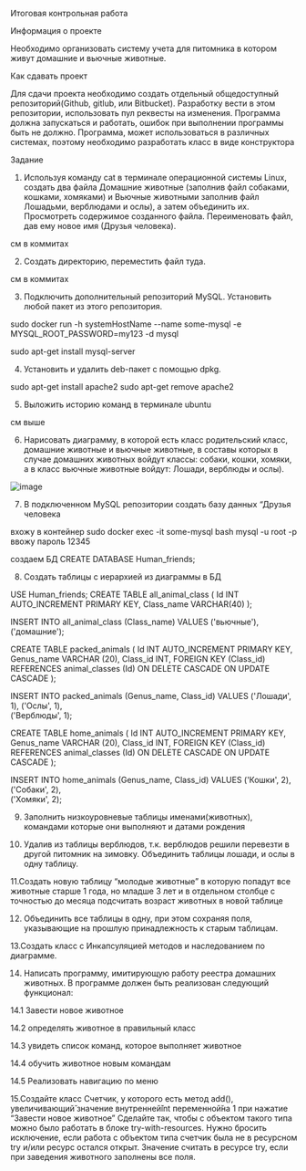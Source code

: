 Итоговая контрольная работа

Информация о проекте

Необходимо организовать систему учета для питомника в котором живут
домашние и вьючные животные.

Как сдавать проект

Для сдачи проекта необходимо создать отдельный общедоступный
репозиторий(Github, gitlub, или Bitbucket). Разработку вести в этом
репозитории, использовать пул реквесты на изменения. Программа должна
запускаться и работать, ошибок при выполнении программы быть не должно.
Программа, может использоваться в различных системах, поэтому необходимо
разработать класс в виде конструктора

Задание

1. Используя команду cat в терминале операционной системы Linux, создать
два файла Домашние животные (заполнив файл собаками, кошками,
хомяками) и Вьючные животными заполнив файл Лошадьми, верблюдами и
ослы), а затем объединить их. Просмотреть содержимое созданного файла.
Переименовать файл, дав ему новое имя (Друзья человека).

см в коммитах 

2. Создать директорию, переместить файл туда.

см в коммитах 

3. Подключить дополнительный репозиторий MySQL. Установить любой пакет
из этого репозитория.

sudo docker run -h systemHostName --name some-mysql -e MYSQL_ROOT_PASSWORD=my123 -d mysql

sudo apt-get install mysql-server



4. Установить и удалить deb-пакет с помощью dpkg.

sudo apt-get install apache2 
sudo apt-get remove apache2



5. Выложить историю команд в терминале ubuntu

см выше


6. Нарисовать диаграмму, в которой есть класс родительский класс, домашние
животные и вьючные животные, в составы которых в случае домашних
животных войдут классы: собаки, кошки, хомяки, а в класс вьючные животные
войдут: Лошади, верблюды и ослы).


![image](https://github.com/Ivan123451/hwFinal/assets/122518106/08a5f5bc-aeaa-42f0-88e0-bf5049f1832f)


7. В подключенном MySQL репозитории создать базу данных “Друзья
человека

вхожу в контейнер
sudo docker exec -it some-mysql bash 
mysql -u root -p
ввожу пароль 12345

создаем БД 
CREATE DATABASE Human_friends;

8. Создать таблицы с иерархией из диаграммы в БД

USE Human_friends;
CREATE TABLE all_animal_class
(
	Id INT AUTO_INCREMENT PRIMARY KEY, 
	Class_name VARCHAR(40)
);

INSERT INTO all_animal_class (Class_name)
VALUES ('вьючные'),
('домашние');  


CREATE TABLE packed_animals
(
	  Id INT AUTO_INCREMENT PRIMARY KEY,
    Genus_name VARCHAR (20),
    Class_id INT,
    FOREIGN KEY (Class_id) REFERENCES animal_classes (Id) ON DELETE CASCADE ON UPDATE CASCADE
);

INSERT INTO packed_animals (Genus_name, Class_id)
VALUES ('Лошади', 1),
('Ослы', 1),  
('Верблюды', 1); 
    
CREATE TABLE home_animals
(
	  Id INT AUTO_INCREMENT PRIMARY KEY,
    Genus_name VARCHAR (20),
    Class_id INT,
    FOREIGN KEY (Class_id) REFERENCES animal_classes (Id) ON DELETE CASCADE ON UPDATE CASCADE
);

INSERT INTO home_animals (Genus_name, Class_id)
VALUES ('Кошки', 2),
('Собаки', 2),  
('Хомяки', 2); 




9. Заполнить низкоуровневые таблицы именами(животных), командами
которые они выполняют и датами рождения





10. Удалив из таблицы верблюдов, т.к. верблюдов решили перевезти в другой
питомник на зимовку. Объединить таблицы лошади, и ослы в одну таблицу.





11.Создать новую таблицу “молодые животные” в которую попадут все
животные старше 1 года, но младше 3 лет и в отдельном столбце с точностью
до месяца подсчитать возраст животных в новой таблице





12. Объединить все таблицы в одну, при этом сохраняя поля, указывающие на
прошлую принадлежность к старым таблицам.





13.Создать класс с Инкапсуляцией методов и наследованием по диаграмме.





14. Написать программу, имитирующую работу реестра домашних животных.
В программе должен быть реализован следующий функционал:





14.1 Завести новое животное



14.2 определять животное в правильный класс



14.3 увидеть список команд, которое выполняет животное




14.4 обучить животное новым командам




14.5 Реализовать навигацию по меню




15.Создайте класс Счетчик, у которого есть метод add(), увеличивающий̆
значение внутренней̆int переменной̆на 1 при нажатие “Завести новое
животное” Сделайте так, чтобы с объектом такого типа можно было работать в
блоке try-with-resources. Нужно бросить исключение, если работа с объектом
типа счетчик была не в ресурсном try и/или ресурс остался открыт. Значение
считать в ресурсе try, если при заведения животного заполнены все поля.
